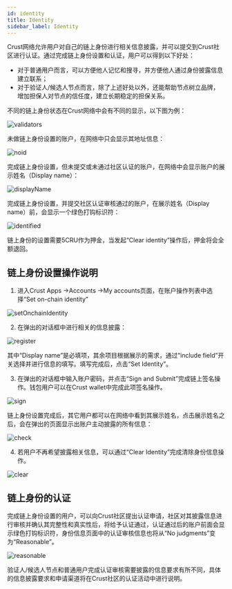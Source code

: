 ```yaml
---
id: identity
title: Identity
sidebar_label: Identity
---
```


Crust网络允许用户对自己的链上身份进行相关信息披露，并可以提交到Crust社区进行认证。通过完成链上身份设置和认证，用户可以得到以下好处：

* 对于普通用户而言，可以方便他人记忆和搜寻，并方便他人通过身份披露信息建立联系；
* 对于验证人/候选人节点而言，除了上述好处以外，还能帮助节点树立品牌，增加担保人对节点的信任度，建立长期稳定的担保关系。

不同的链上身份状态在Crust网络中会有不同的显示，以下图为例：

![validators](assets/identity/validators.png)

未做链上身份设置的账户，在网络中只会显示其地址信息：

![noid](assets/identity/noid.png)

完成链上身份设置，但未提交或未通过社区认证的账户，在网络中会显示账户的展示姓名（Display name）：

![displayName](assets/identity/displayName.png)

完成链上身份设置，并提交社区认证审核通过的账户，在展示姓名（Display name）前，会显示一个绿色打钩标识符：

![identified](assets/identity/identified.png)

链上身份的设置需要5CRU作为押金，当发起“Clear identity”操作后，押金将会全额退回。

## 链上身份设置操作说明

1. 进入Crust Apps ->Accounts ->My accounts页面，在账户操作列表中选择“Set on-chain identity”

![setOnchainIdentity](assets/identity/setOnchainIdentity.png)

2. 在弹出的对话框中进行相关的信息披露：

![register](assets/identity/register.png)

其中“Display name”是必填项，其余项目根据展示的需求，通过“include field”开关选择并进行信息的填写。填写完成后，点击“Set Identity”。

3. 在弹出的对话框中输入账户密码，并点击“Sign and Submit”完成链上签名操作。钱包用户可以在Crust wallet中完成此项签名操作。

![sign](assets/identity/sign.png)

链上身份设置完成后，其它用户都可以在网络中看到其展示姓名，点击展示姓名之后，会在弹出的页面显示出账户主动披露的所有信息：

![check](assets/identity/check.png)

4. 若用户不再希望披露相关信息，可以通过“Clear Identity”完成清除身份信息操作。

![clear](assets/identity/clear.png)

## 链上身份的认证

完成链上身份设置的用户，可以向Crust社区提出认证申请，社区对其披露信息进行审核并确认其完整性和真实性后，将给予认证通过，认证通过后的账户前面会显示绿色打钩标识符，身份信息页面中的认证审核信息也将从“No judgments”变为“Reasonable”。

![reasonable](assets/identity/reasonable.png)

验证人/候选人节点和普通用户完成认证审核需要披露的信息要求有所不同，具体的信息披露要求和申请渠道将在Crust社区的认证活动中进行说明。
